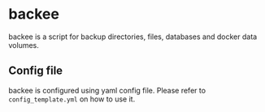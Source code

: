 # backee

backee is a script for backup directories, files, databases and docker data volumes.

## Config file

backee is configured using yaml config file. Please refer to `config_template.yml` on how to use it.

